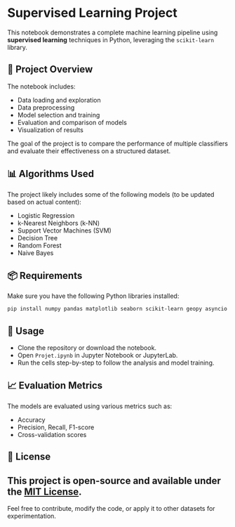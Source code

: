 # Supervised Learning Project

This notebook demonstrates a complete machine learning pipeline using **supervised learning** techniques in Python, leveraging the `scikit-learn` library.

## 📘 Project Overview

The notebook includes:

- Data loading and exploration
- Data preprocessing
- Model selection and training
- Evaluation and comparison of models
- Visualization of results

The goal of the project is to compare the performance of multiple classifiers and evaluate their effectiveness on a structured dataset.

## 📊 Algorithms Used

The project likely includes some of the following models (to be updated based on actual content):

- Logistic Regression
- k-Nearest Neighbors (k-NN)
- Support Vector Machines (SVM)
- Decision Tree
- Random Forest
- Naive Bayes

## 📦 Requirements

Make sure you have the following Python libraries installed:

```bash
pip install numpy pandas matplotlib seaborn scikit-learn geopy asyncio PIL folium webbrowser concurrent tkinter
```

## 📁 Usage

- Clone the repository or download the notebook.
- Open `Projet.ipynb` in Jupyter Notebook or JupyterLab.
- Run the cells step-by-step to follow the analysis and model training.

## 📈 Evaluation Metrics

The models are evaluated using various metrics such as:

- Accuracy  
- Precision, Recall, F1-score  
- Cross-validation scores

## 📝 License

This project is open-source and available under the [MIT License](https://opensource.org/licenses/MIT).
---
Feel free to contribute, modify the code, or apply it to other datasets for experimentation.

